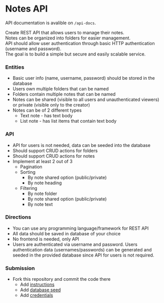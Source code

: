 # Notes API

API documentation is avalible on `/api-docs`.

Create REST API that allows users to manage their notes.  
Notes can be organized into folders for easier management.  
API should allow user authentication through basic HTTP authentication (username and password).  
The goal is to build a simple but secure and easily scalable service.  

### Entities
* Basic user info (name, username, password) should be stored in the database
* Users own multiple folders that can be named
* Folders contain multiple notes that can be named
* Notes can be shared (visible to all users and unauthenticated viewers) or private (visible only to the creator)
* Notes can be of 2 different types
  * Text note - has text body
  * List note - has list items that contain text body

### API
* API for users is not needed, data can be seeded into the database
* Should support CRUD actions for folders
* Should support CRUD actions for notes
* Implement at least 2 out of 3
  * Pagination
  * Sorting
    * By note shared option (public/private)
    * By note heading
  * Filtering
    * By note folder
    * By note shared option (public/private)
    * By note text

### Directions
* You can use any programming language/framework for REST API
* All data should be saved in database of your choice
* No frontend is needed, only API
* Users are authenticated via username and password. Users authentication data (usernames/passwords) can be generated and seeded in the provided database since API for users is not required.

### Submission
* Fork this repository and commit the code there
  * Add [instructions](instructions/README.md)
  * Add [database seed](database/README.md)
  * Add [credentials](credentials/README.md)


